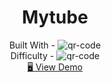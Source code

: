 <h1 align="center">Mytube</h1>


<!-- <div align="center">
  <img src="https://geojs.one/js/img/raw/1015_carousel.gif" alt="qr-code" />
</div> -->

  <div align="center">
    Built With - 
    <img src="https://img.shields.io/badge/-React-f4cf0c" alt="qr-code" />
  
  <br/>
    Difficulty - <img src="https://img.shields.io/badge/%202%20-junior-white?labelColor=aad742" alt="qr-code" />
  <br/>
  <a href="https://geojs.one/jsreact/05_mytube/dist/" target="_blank">🖥️ View Demo</a>

  
  </div>

<!-- https://img.shields.io/badge/-Vanilla-cf6390 -->
<!-- https://img.shields.io/badge/-React-f4cf0c -->

<!-- %201%20-newbie-white?labelColor=6abecd -->
<!-- %202%20-junior-white?labelColor=aad742 -->
<!-- %203%20-intermediate-white?labelColor=f1b604 -->
<!-- %204%20-advanced-white?labelColor=bf4605 -->
<!-- %205%20-guru-white?labelColor=ed2c49 -->

